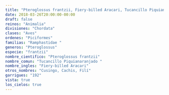 ```yaml
---
title: "Pteroglossus frantzii, Fiery-billed Aracari, Tucancillo Piquianaranjado "
date: 2018-03-26T20:00:00-00:00
draft: false
reinos: "Animalia"
divisiones: "Chordata"
clases: "Aves"
ordenes: "Piciformes"
familias: "Ramphastidae "
generos: "Pteroglossus"
especie: "frantzii"
nombre_cientifico: "Pteroglossus frantzii"
nombre_comun: "Tucancillo Piquianaranjado "
nombre_ingles: "Fiery-billed Aracari"
otros_nombres: "Cusingo, Cachis, Filí"
garrigues: "192"
vista: true
los_cielos: true
---
```

